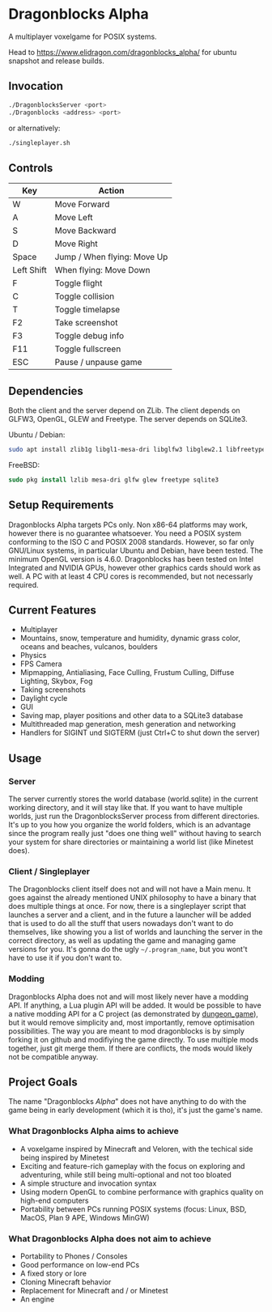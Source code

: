# Dragonblocks Alpha

A multiplayer voxelgame for POSIX systems.

Head to <https://www.elidragon.com/dragonblocks_alpha/> for ubuntu snapshot and release builds.

## Invocation

```bash
./DragonblocksServer <port>
./Dragonblocks <address> <port>
```

or alternatively:

```bash
./singleplayer.sh
```

## Controls

| Key | Action |
|-|-|
| W | Move Forward |
| A | Move Left |
| S | Move Backward |
| D | Move Right |
| Space | Jump / When flying: Move Up |
| Left Shift | When flying: Move Down |
| F | Toggle flight |
| C | Toggle collision |
| T | Toggle timelapse |
| F2 | Take screenshot |
| F3 | Toggle debug info |
| F11 | Toggle fullscreen |
| ESC | Pause / unpause game |

## Dependencies

Both the client and the server depend on ZLib.
The client depends on GLFW3, OpenGL, GLEW and Freetype.
The server depends on SQLite3.

Ubuntu / Debian:

```bash
sudo apt install zlib1g libgl1-mesa-dri libglfw3 libglew2.1 libfreetype6 libsqlite3-0

```

FreeBSD:

```csh
sudo pkg install lzlib mesa-dri glfw glew freetype sqlite3
```

## Setup Requirements
Dragonblocks Alpha targets PCs only. Non x86-64 platforms may work, however there is no guarantee whatsoever.
You need a POSIX system conforming to the ISO C and POSIX 2008 standards. However, so far only GNU/Linux systems, in particular Ubuntu and Debian, have been tested.
The minimum OpenGL version is 4.6.0. Dragonblocks has been tested on Intel Integrated and NVIDIA GPUs, however other graphics cards should work as well.
A PC with at least 4 CPU cores is recommended, but not necessarly required.

## Current Features
- Multiplayer
- Mountains, snow, temperature and humidity, dynamic grass color, oceans and beaches, vulcanos, boulders
- Physics
- FPS Camera
- Mipmapping, Antialiasing, Face Culling, Frustum Culling, Diffuse Lighting, Skybox, Fog
- Taking screenshots
- Daylight cycle
- GUI
- Saving map, player positions and other data to a SQLite3 database
- Multithreaded map generation, mesh generation and networking
- Handlers for SIGINT und SIGTERM (just Ctrl+C to shut down the server)

## Usage

### Server
The server currently stores the world database (world.sqlite) in the current working directory, and it will stay like that.
If you want to have multiple worlds, just run the DragonblocksServer process from different directories.
It's up to you how you organize the world folders, which is an advantage since the program really just "does one thing well"
without having to search your system for share directories or maintaining a world list (like Minetest does).

### Client / Singleplayer
The Dragonblocks client itself does not and will not have a Main menu. It goes against the already mentioned UNIX philosophy to have a binary
that does multiple things at once. For now, there is a singleplayer script that launches a server and a client, and in the future a launcher
will be added that is used to do all the stuff that users nowadays don't want to do themselves, like showing you a list of worlds and launching the
server in the correct directory, as well as updating the game and managing game versions for you. It's gonna do the ugly `~/.program_name`, but you
wont't have to use it if you don't want to.

### Modding
Dragonblocks Alpha does not and will most likely never have a modding API. If anything, a Lua plugin API will be added.
It would be possible to have a native modding API for a C project (as demonstrated by [dungeon_game](https://github.com/EliasFleckenstein03/dungeon_game)),
but it would remove simplicity and, most importantly, remove optimisation possibilities.
The way you are meant to mod dragonblocks is by simply forking it on github and modifiying the game directly. To use multiple mods together, just git merge them.
If there are conflicts, the mods would likely not be compatible anyway.

## Project Goals
The name "Dragonblocks _Alpha_" does not have anything to do with the game being in early development (which it is tho), it's just the game's name.

### What Dragonblocks Alpha aims to achieve
- A voxelgame inspired by Minecraft and Veloren, with the techical side being inspired by Minetest
- Exciting and feature-rich gameplay with the focus on exploring and adventuring, while still being multi-optional and not too bloated
- A simple structure and invocation syntax
- Using modern OpenGL to combine performance with graphics quality on high-end computers
- Portability between PCs running POSIX systems (focus: Linux, BSD, MacOS, Plan 9 APE, Windows MinGW)

### What Dragonblocks Alpha does not aim to achieve
- Portability to Phones / Consoles
- Good performance on low-end PCs
- A fixed story or lore
- Cloning Minecraft behavior
- Replacement for Minecraft and / or Minetest
- An engine
